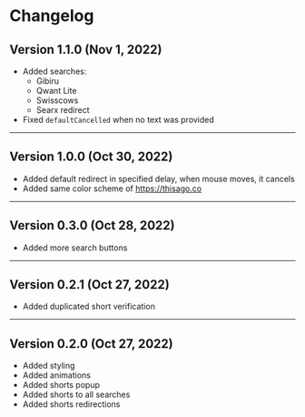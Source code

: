 # Changelog

## Version 1.1.0 (Nov 1, 2022)

- Added searches:
  - Gibiru
  - Qwant Lite
  - Swisscows
  - Searx redirect
- Fixed `defaultCancelled` when no text was provided

---

## Version 1.0.0 (Oct 30, 2022)

- Added default redirect in specified delay, when mouse moves, it cancels
- Added same color scheme of https://thisago.co

---

## Version 0.3.0 (Oct 28, 2022)

- Added more search buttons

---

## Version 0.2.1 (Oct 27, 2022)

- Added duplicated short verification

---

## Version 0.2.0 (Oct 27, 2022)

- Added styling
- Added animations
- Added shorts popup
- Added shorts to all searches
- Added shorts redirections
